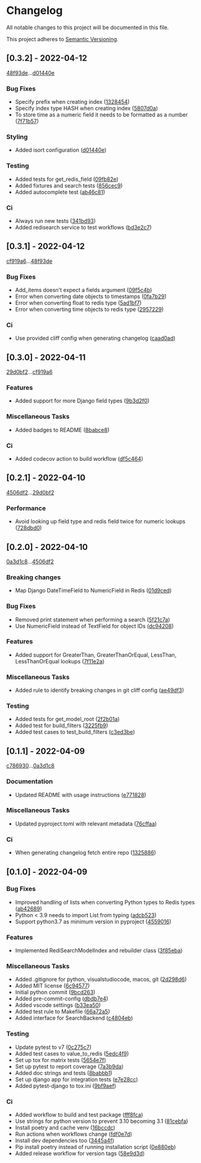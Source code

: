 # Changelog

All notable changes to this project will be documented in this file.

This project adheres to [Semantic Versioning](https://semver.org/spec/v2.0.0.html).

## [0.3.2] - 2022-04-12

[48f93de](48f93de2e765771100a2c340f23bb77afc5d369a)...[d01440e](d01440e142de381b2612f5daa3d3d7cafd6dadc5)

### Bug Fixes

- Specify prefix when creating index ([1328454](132845427b2935cb32b53f56eba47a9137bde9c6))
- Specify index type HASH when creating index ([5807d0a](5807d0a14b65467ae73bdbea0ff5f673fbe1d854))
- To store time as a numeric field it needs to be formatted as a number ([7f71b57](7f71b579c7df93109062a621d04a8ea2d39274f9))

### Styling

- Added isort configuration ([d01440e](d01440e142de381b2612f5daa3d3d7cafd6dadc5))

### Testing

- Added tests for get_redis_field ([09fb82e](09fb82ec648782282c72d405ac2d2fc761585bdc))
- Added fixtures and search tests ([856cec9](856cec96e7bdd37b09ff88bbc5293d2a606a2f86))
- Added autocomplete test ([ab46c81](ab46c81c1b5475b9f00134809f59fba4c718e463))

### Ci

- Always run new tests ([341bd93](341bd93f26a31af9a784ad41980e8fafb94f4165))
- Added redisearch service to test workflows ([bd3e2c7](bd3e2c7e7d81c6aaa87f359f5c01bec2a329738d))

## [0.3.1] - 2022-04-12

[cf919a6](cf919a65ddf992afd843b131172a99dd5dc814b1)...[48f93de](48f93de2e765771100a2c340f23bb77afc5d369a)

### Bug Fixes

- Add_items doesn't expect a fields argument ([09f5c4b](09f5c4b52aa67290671ca8e87bdce4d3f0953d2e))
- Error when converting date objects to timestamps ([0fa7b29](0fa7b29e9d00a102de427ec2102ccf2022386356))
- Error when converting float to redis type ([5ad1bf7](5ad1bf7544f3639a8212c5b82d1c590538305ab3))
- Error when converting time objects to redis type ([2957229](295722935e045efc3d7bab396dad31d7565ebc10))

### Ci

- Use provided cliff config when generating changelog ([caad0ad](caad0ad7032932a1e656c5d1e91ad38e4d003a55))

## [0.3.0] - 2022-04-11

[29d0bf2](29d0bf24638df1ba53bea75b121f390190e6d431)...[cf919a6](cf919a65ddf992afd843b131172a99dd5dc814b1)

### Features

- Added support for more Django field types ([9b3d2f0](9b3d2f0b3d19062f3c28dfc8e1f5320e4a17a898))

### Miscellaneous Tasks

- Added badges to README ([8babce8](8babce8ccf1439abf2d9cddc92981d3b83daf473))

### Ci

- Added codecov action to build workflow ([df5c464](df5c4640b5106947e8aaeb5115eb8d2ce682da4f))

## [0.2.1] - 2022-04-10

[4506df2](4506df29824a91d56c66841c1f26c2be79abc04e)...[29d0bf2](29d0bf24638df1ba53bea75b121f390190e6d431)

### Performance

- Avoid looking up field type and redis field twice for numeric lookups ([728dbd0](728dbd025f2860e7c56721d96c0f83572436bce8))

## [0.2.0] - 2022-04-10

[0a3d1c8](0a3d1c8bba45ddbc9e082d2f58b90136da5471ee)...[4506df2](4506df29824a91d56c66841c1f26c2be79abc04e)

### Breaking changes

- Map Django DateTimeField to NumericField in Redis ([01d9ced](01d9cedb421bfd02475fe08cc3192ea0dcdf07ac))

### Bug Fixes

- Removed print statement when performing a search ([5f21c7a](5f21c7ac343913984b3c67872a7da1314a55f3fb))
- Use NumericField instead of TextField for object IDs ([dc94208](dc942080b192ea66c0102e677d18c6a2efe4215a))

### Features

- Added support for GreaterThan, GreaterThanOrEqual, LessThan, LessThanOrEqual lookups ([7f11e2a](7f11e2a51815fa50732eeba3eb3066471b859ee5))

### Miscellaneous Tasks

- Added rule to identify breaking changes in git cliff config ([ae49df3](ae49df37eb34369baf0989f3f1c349a52057e11c))

### Testing

- Added tests for get_model_root ([2f2b01a](2f2b01a1ffa54fd6440695874a84c72e2492002a))
- Added test for build_filters ([3225fb9](3225fb9c7fb33a9ec06a3f04afa935340a73c912))
- Added test cases to test_build_filters ([c3ed3be](c3ed3beca567a9372af6868eb72b15941c4aab51))

## [0.1.1] - 2022-04-09

[c786930](c7869309a6f88a6ee3698d8118f0948a4ab8c2ba)...[0a3d1c8](0a3d1c8bba45ddbc9e082d2f58b90136da5471ee)

### Documentation

- Updated README with usage instructions ([e771828](e771828734ec949cd8110074cd502634eb5096d5))

### Miscellaneous Tasks

- Updated pyproject.toml with relevant metadata ([76cffaa](76cffaabc0f898c5d250c74ef7f70606082a9088))

### Ci

- When generating changelog fetch entire repo ([1325886](1325886109f1c8f35216452b7d1d2c37ca226339))

## [0.1.0] - 2022-04-09

### Bug Fixes

- Improved handling of lists when converting Python types to Redis types ([ab42689](ab42689747b3fb46260967cac4e31d96424935c2))
- Python < 3.9 needs to import List from typing ([adcb523](adcb5230a01e3b9b0e7fdd49de67a8298785b4bc))
- Support python3.7 as minimum version in pyproject ([4559016](4559016808e3efec14249798d75ed52370b6efb9))

### Features

- Implemented RediSearchModelIndex and rebuilder class ([3f85eba](3f85eba0ef3f0adf66c6ac5ca263a54768cb9084))

### Miscellaneous Tasks

- Added .gitignore for python, visualstudiocode, macos, git ([2d298d6](2d298d6787b5c2a9b262225678a210a54378d2c4))
- Added MIT license ([6c94577](6c94577678848c5cbae35a9b9f0afaebe31b9d3a))
- Initial python commit ([9bcd263](9bcd2634650a95a9576183db1559d32610eae0b6))
- Added pre-commit-config ([dbdb7e4](dbdb7e45e62bc87909198387848aa09ddedd53d8))
- Added vscode settings ([b33ea50](b33ea50f1030c3420ab07d1386357f535df99414))
- Added test rule to Makefile ([66a72a5](66a72a56ad701afbdf0a5241c6209066309438fc))
- Added interface for SearchBackend ([c4804eb](c4804ebe60b01981e9379320d5c06d2dc48d21a5))

### Testing

- Update pytest to v7 ([0c275c7](0c275c774ab8a961d95bee58bcc96fdbf06fde83))
- Added test cases to value_to_redis ([5edc4f9](5edc4f92ab811a662a1948577f07dce5271f94af))
- Set up tox for matrix tests ([5654e7f](5654e7f16b549dc5079c73a39f85615eaba8d2cc))
- Set up pytest to report coverage ([7a3b9da](7a3b9da5c36e2ab997b4f42c74a5f88301e804a4))
- Added doc strings and tests ([8babbb1](8babbb1ea2902c404807d5825dad4430e45286d2))
- Set up django app for integration tests ([e7e28cc](e7e28cc19e6f86e467fc83ddebf9506c3280ec75))
- Added pytest-django to tox.ini ([9bf9aef](9bf9aef86ad30dda9f1a9e4a52bf76cc9da79851))

### Ci

- Added workflow to build and test package ([fff8fca](fff8fca5466fa0938f759c06f65fcdad615dde45))
- Use strings for python version to prevent 3.10 becoming 3.1 ([81cebfa](81cebfaab401f2db4925dd022403e2c648ab9960))
- Install poetry and cache venv ([16bccdc](16bccdc9551603b92d379d0ae373496b81b02f81))
- Run actions when workflows change ([fdf0e7d](fdf0e7d1dd302843445909bbd4a14d94dd00fcb0))
- Install dev dependencies too ([3445a4f](3445a4f3a6a7786b89282e9f7b9fc67b0394eca2))
- Pip install poetry instead of running installation script ([0e880eb](0e880ebca98e619f3f1bd60e2e631039c54b4139))
- Added release workflow for version tags ([58e9d3d](58e9d3ded14539f069311d2a8a98834984f92e80))

<!-- generated by git-cliff -->
